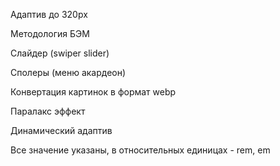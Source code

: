Адаптив до 320px

Методология БЭМ

Слайдер (swiper slider)

Сполеры (меню акардеон)

Конвертация картинок в формат webp

Паралакс эффект

Динамический адаптив

Все значение указаны, в относительных единицах - rem, em
